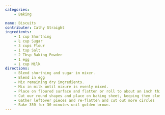 ```yaml
---
categories: 
    - Baking

name: Biscuits
contributer: Cathy Straight
ingredients:
    - 1 cup Shortning
    - ¼ cup Sugar
    - 3 cups Flour
    - 1 tsp Salt
    - 2 Tbsp Baking Powder
    - 1 egg
    - 1 cup Milk
directions:
    - Blend shortning and sugar in mixer.
    - Blend in egg
    - Mix remaining dry ingredients.
    - Mix in milk until mixure is evenly mixed.
    - Place on floured surface and flatten or roll to about an inch thick.
    - Cut our round shapes and place on baking sheet, keeping them close together.
    - Gather leftover pieces and re-flatten and cut out more circles
    - Bake 350 for 30 minutes unil golden brown.
---
```

